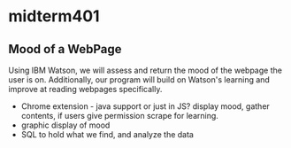 # midterm401

## Mood of a WebPage 
  
  Using IBM Watson, we will assess and return the mood of the webpage the user is on. Additionally, our program will build on Watson's learning and improve at reading webpages specifically. 

  - Chrome extension - java support or just in JS? 
    display mood, gather contents, if users give permission scrape for learning. 
  - graphic display of mood 
  - SQL to hold what we find, and analyze the data 
